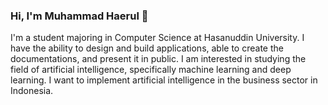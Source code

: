 ### Hi, I'm Muhammad Haerul 👋

I'm a student majoring in Computer Science at Hasanuddin University. I have the ability to design and build applications, able to create the documentations, and present it in public. I am interested in studying the field of artificial intelligence, specifically machine learning and deep learning. I want to implement artificial intelligence in the business sector in Indonesia.

